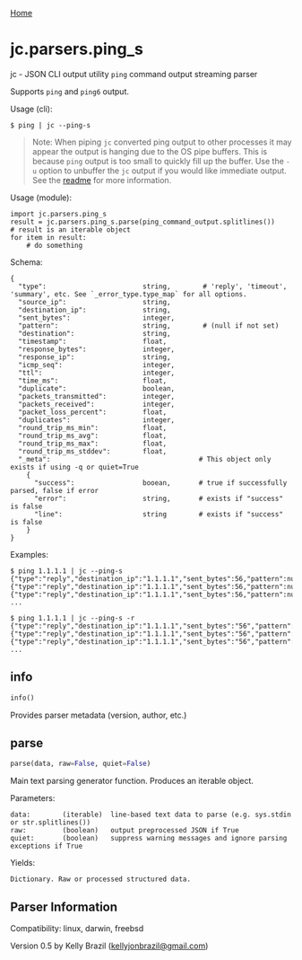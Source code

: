 [Home](https://kellyjonbrazil.github.io/jc/)

# jc.parsers.ping_s
jc - JSON CLI output utility `ping` command output streaming parser

Supports `ping` and `ping6` output.

Usage (cli):

    $ ping | jc --ping-s

> Note: When piping `jc` converted ping output to other processes it may appear the output is hanging due to the OS pipe buffers. This is because `ping` output is too small to quickly fill up the buffer. Use the `-u` option to unbuffer the `jc` output if you would like immediate output. See the [readme](https://github.com/kellyjonbrazil/jc/tree/streaming#streaming-parsers) for more information.

Usage (module):

    import jc.parsers.ping_s
    result = jc.parsers.ping_s.parse(ping_command_output.splitlines())    # result is an iterable object
    for item in result:
        # do something

Schema:

    {
      "type":                        string,        # 'reply', 'timeout', 'summary', etc. See `_error_type.type_map` for all options.
      "source_ip":                   string,
      "destination_ip":              string,
      "sent_bytes":                  integer,
      "pattern":                     string,        # (null if not set)
      "destination":                 string,
      "timestamp":                   float,
      "response_bytes":              integer,
      "response_ip":                 string,
      "icmp_seq":                    integer,
      "ttl":                         integer,
      "time_ms":                     float,
      "duplicate":                   boolean,
      "packets_transmitted":         integer,
      "packets_received":            integer,
      "packet_loss_percent":         float,
      "duplicates":                  integer,
      "round_trip_ms_min":           float,
      "round_trip_ms_avg":           float,
      "round_trip_ms_max":           float,
      "round_trip_ms_stddev":        float,
      "_meta":                                     # This object only exists if using -q or quiet=True
        {
          "success":                 booean,       # true if successfully parsed, false if error
          "error":                   string,       # exists if "success" is false
          "line":                    string        # exists if "success" is false
        }
    }

Examples:

    $ ping 1.1.1.1 | jc --ping-s
    {"type":"reply","destination_ip":"1.1.1.1","sent_bytes":56,"pattern":null,"response_bytes":64,"response_ip":"1.1.1.1","icmp_seq":0,"ttl":56,"time_ms":23.703}
    {"type":"reply","destination_ip":"1.1.1.1","sent_bytes":56,"pattern":null,"response_bytes":64,"response_ip":"1.1.1.1","icmp_seq":1,"ttl":56,"time_ms":22.862}
    {"type":"reply","destination_ip":"1.1.1.1","sent_bytes":56,"pattern":null,"response_bytes":64,"response_ip":"1.1.1.1","icmp_seq":2,"ttl":56,"time_ms":22.82}
    ...

    $ ping 1.1.1.1 | jc --ping-s -r
    {"type":"reply","destination_ip":"1.1.1.1","sent_bytes":"56","pattern":null,"response_bytes":"64","response_ip":"1.1.1.1","icmp_seq":"0","ttl":"56","time_ms":"23.054"}
    {"type":"reply","destination_ip":"1.1.1.1","sent_bytes":"56","pattern":null,"response_bytes":"64","response_ip":"1.1.1.1","icmp_seq":"1","ttl":"56","time_ms":"24.739"}
    {"type":"reply","destination_ip":"1.1.1.1","sent_bytes":"56","pattern":null,"response_bytes":"64","response_ip":"1.1.1.1","icmp_seq":"2","ttl":"56","time_ms":"23.232"}
    ...


## info
```python
info()
```
Provides parser metadata (version, author, etc.)

## parse
```python
parse(data, raw=False, quiet=False)
```

Main text parsing generator function. Produces an iterable object.

Parameters:

    data:        (iterable)  line-based text data to parse (e.g. sys.stdin or str.splitlines())
    raw:         (boolean)   output preprocessed JSON if True
    quiet:       (boolean)   suppress warning messages and ignore parsing exceptions if True

Yields:

    Dictionary. Raw or processed structured data.

## Parser Information
Compatibility:  linux, darwin, freebsd

Version 0.5 by Kelly Brazil (kellyjonbrazil@gmail.com)
